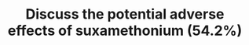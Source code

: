 ---
title: "Discuss the potential adverse effects of suxamethonium (54.2%)"
entityType: SAQ
exam: PEX
college: ANZCA
year: 2017
sitting: A
question: 6
passRate: 54
EC_expectedDomains:
- "The information required to perform well in this question is readily accessible in most anaesthesia texts."
- "The best answers mentioned most or all of the possible adverse effects with a discussion of each."
- "This simply worded question highlighted a widespread pre-occupation with definitions and pre-defined structures falsely regarded as essential for a good mark."
- "The best answers demonstrated a readiness to focus on delivering content that answered the question."
EC_errorsCommon:
- "Most responses wasted time on descriptions of suxamethonium’s general pharmacology, including indications, dosage, mechanism of action and even chemical structure."
- "Global definitions of adverse effects without reference to suxamethonium were also off topic."
- "Structures based on autonomic nervous system anatomy or receptor physiology appeared to distract individuals away from answering the question."
---